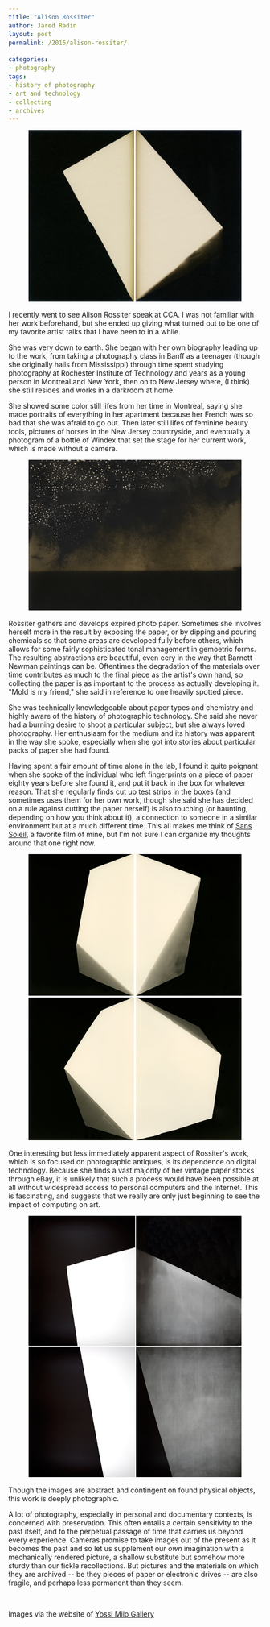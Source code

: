 ```yaml
---
title: "Alison Rossiter"
author: Jared Radin
layout: post
permalink: /2015/alison-rossiter/

categories:
- photography
tags:
- history of photography
- art and technology
- collecting
- archives
---
```

<figure>
<img src="/assets/2015/11/rossiter/large-alison_rossiter-nepera_chemical_company_carbon_velox-shipped_from_works_november_8-1897-processed_2014-1.jpg" alt="Alison Rossiter Nepera Chemical Company Carbon Velox Shipped November 8 1897 Processed 2014" />
</figure>

I recently went to see Alison Rossiter speak at CCA.
I was not familiar with her work beforehand, but she ended up giving what turned out to be one of my favorite artist talks that I have been to in a while.

She was very down to earth. She began with her own biography leading up to the work, from taking a photography class in Banff as a teenager (though she originally hails from Mississippi) through time spent studying photography at Rochester Institute of Technology and years as a young person in Montreal and New York, then on to New Jersey where, (I think) she still resides and works in a darkroom at home.

She showed some color still lifes from her time in Montreal, saying she made portraits of everything in her apartment because her French was so bad that she was afraid to go out.
Then later still lifes of feminine beauty tools, pictures of horses in the New Jersey countryside, and eventually a photogram of a bottle of Windex that set the stage for her current work, which is made without a camera.

<figure>
<img src="/assets/2015/11/rossiter/large-alison_rossiter-defender_argo-expired_september_1911-processed_2014-5.jpg" alt="Alison Rossiter Defender Argo, expired September 1911, processed 2014" />
</figure>

Rossiter gathers and develops expired photo paper. Sometimes she involves herself more in the result by exposing the paper, or by dipping and pouring chemicals so that some areas are developed fully before others, which allows for some fairly sophisticated tonal management in gemoetric forms. The resulting abstractions are beautiful, even eery in the way that Barnett Newman paintings can be. Oftentimes the degradation of the materials over time contributes as much to the final piece as the artist's own hand, so collecting the paper is as important to the process as actually developing it. "Mold is my friend," she said in reference to one heavily spotted piece.

She was technically knowledgeable about paper types and chemistry and highly aware of the history of photographic technology.
She said she never had a burning desire to shoot a particular subject, but she always loved photography. Her enthusiasm for the medium and its history was apparent in the way she spoke, especially when she got into stories about particular packs of paper she had found.

Having spent a fair amount of time alone in the lab, I found it quite poignant when she spoke of the individual who left fingerprints on a piece of paper eighty years before she found it, and put it back in the box for whatever reason.
That she regularly finds cut up test strips in the boxes (and sometimes uses them for her own work, though she said she has decided on a rule against cutting the paper herself) is also touching (or haunting, depending on how you think about it), a connection to someone in a similar environment but at a much different time. This all makes me think of [Sans Soleil](https://youtu.be/0K8j3MU9dw4), a favorite film of mine, but I'm not sure I can organize my thoughts around that one right now.

<figure>
<img src="/assets/2015/11/rossiter/large-alison_rossiter-lumiere_lumitra-exact_expiration_date_unknown_ca_1960-processed_in_2014-4.jpg" alt="Alison Rossiter Lumitra Exact Expiration Date Unknown Ca. 1960 Processed 2014" />
</figure>

One interesting but less immediately apparent aspect of Rossiter's work, which is so focused on photographic antiques, is its dependence on digital technology.
Because she finds a vast majority of her vintage paper stocks through eBay, it is unlikely that such a process would have been possible at all without widespread access to personal computers and the Internet. This is fascinating, and suggests that we really are only just beginning to see the impact of computing on art.

<figure>
<img src="/assets/2015/11/rossiter/large-alison_rossiter-haloid_military-expired_october_1957-processed_2015-2.jpg" alt="Alison Rossiter Haloid Military, expired October 1957, processed 2015" />
</figure>

Though the images are abstract and contingent on found physical objects, this work is deeply photographic.

A lot of photography, especially in personal and documentary contexts, is concerned with preservation.
This often entails a certain sensitivity to the past itself, and to the perpetual passage of time that carries us beyond every experience.
Cameras promise to take images out of the present as it becomes the past and so let us supplement our *own* imagination with a mechanically rendered picture, a shallow substitute but somehow more sturdy than our fickle recollections. But pictures and the materials on which they are archived -- be they pieces of paper or electronic drives -- are also fragile, and perhaps less permanent than they seem.


<br />

Images via the website of [Yossi Milo Gallery](http://www.yossimilo.com/artists/alison-rossiter/)
